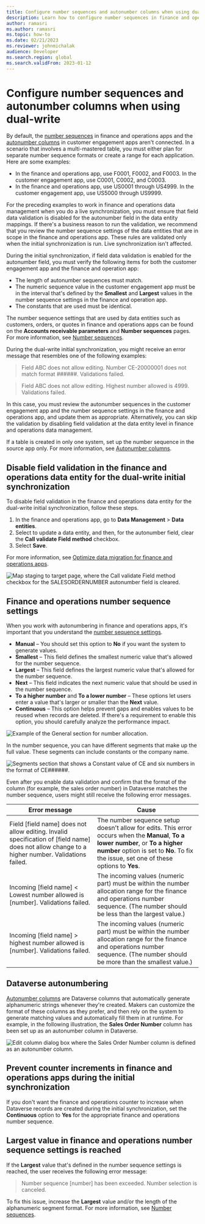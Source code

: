 ```yaml
---
title: Configure number sequences and autonumber columns when using dual-write
description: Learn how to configure number sequences in finance and operations apps and autonumber columns in Microsoft Dataverse for business identifiers involved in dual-write. 
author: ramasri
ms.author: ramasri
ms.topic: how-to
ms.date: 02/21/2023
ms.reviewer: johnmichalak
audience: Developer
ms.search.region: global
ms.search.validFrom: 2023-01-12
---
```


# Configure number sequences and autonumber columns when using dual-write

By default, the [number sequences](../../../fin-ops/organization-administration/number-sequence-overview.md) in finance and operations apps and the [autonumber columns](/powerapps/maker/data-platform/autonumber-fields) in customer engagement apps aren't connected. In a scenario that involves a multi-mastered table, you must either plan for separate number sequence formats or create a range for each application. Here are some examples:

- In the finance and operations app, use F0001, F0002, and F0003. In the customer engagement app, use C0001, C0002, and C0003.
- In the finance and operations app, use US0001 through US4999. In the customer engagement app, use US5000 through US9999.

For the preceding examples to work in finance and operations data management when you do a live synchronization, you must ensure that field data validation is disabled for the autonumber field in the data entity mappings. If there's a business reason to run the validation, we recommend that you review the number sequence settings of the data entities that are in scope in the finance and operations app. These rules are validated only when the initial synchronization is run. Live synchronization isn't affected.

During the initial synchronization, if field data validation is enabled for the autonumber field, you must verify the following items for both the customer engagement app and the finance and operation app:

- The length of autonumber sequences must match.
- The numeric sequence value in the customer engagement app must be in the interval that's defined by the **Smallest** and **Largest** values in the number sequence settings in the finance and operation app.
- The constants that are used must be identical.

The number sequence settings that are used by data entities such as customers, orders, or quotes in finance and operations apps can be found on the **Accounts receivable parameters** and **Number sequences** pages. For more information, see [Number sequences](../../../fin-ops/organization-administration/number-sequence-overview.md).

During the dual-write initial synchronization, you might receive an error message that resembles one of the following examples:

> Field ABC does not allow editing. Number CE-20000001 does not match format \#\#\#\#\#\#. Validations failed.

> Field ABC does not allow editing. Highest number allowed is 4999. Validations failed.

In this case, you must review the autonumber sequences in the customer engagement app and the number sequence settings in the finance and operations app, and update them as appropriate. Alternatively, you can skip the validation by disabling field validation at the data entity level in finance and operations data management.

If a table is created in only one system, set up the number sequence in the source app only. For more information, see [Autonumber columns](/powerapps/maker/data-platform/autonumber-fields).

## Disable field validation in the finance and operations data entity for the dual-write initial synchronization

To disable field validation in the finance and operations data entity for the dual-write initial synchronization, follow these steps.

1. In the finance and operations app, go to **Data Management** \> **Data entities**.
1. Select to update a data entity, and then, for the autonumber field, clear the **Call validate Field method** checkbox.
1. Select **Save**.

For more information, see [Optimize data migration for finance and operations apps](../../sysadmin/optimize-data-migration.md).

![Map staging to target page, where the Call validate Field method checkbox for the SALESORDERNUMBER autonumber field is cleared.](media/numseq-1.png)

## Finance and operations number sequence settings

When you work with autonumbering in finance and operations apps, it's important that you understand the [number sequence settings](../../../fin-ops/organization-administration/number-sequence-overview.md).

- **Manual** – You should set this option to **No** if you want the system to generate values.
- **Smallest** – This field defines the smallest numeric value that's allowed for the number sequence.
- **Largest** – This field defines the largest numeric value that's allowed for the number sequence.
- **Next** – This field indicates the next numeric value that should be used in the number sequence.
- **To a higher number** and **To a lower number** – These options let users enter a value that's larger or smaller than the **Next** value.
- **Continuous** – This option helps prevent gaps and enables values to be reused when records are deleted. If there's a requirement to enable this option, you should carefully analyze the performance impact.

![Example of the General section for number allocation.](media/numseq-2.png)

In the number sequence, you can have different segments that make up the full value. These segments can include constants or the company name.

![Segments section that shows a Constant value of CE and six numbers in the format of CE######.](media/numseq-3.png)

Even after you enable data validation and confirm that the format of the column (for example, the sales order number) in Dataverse matches the number sequence, users might still receive the following error messages.

| Error message | Cause |
|---|---|
| Field \[field name\] does not allow editing. Invalid specification of \[field name\] does not allow change to a higher number. Validations failed. | The number sequence setup doesn't allow for edits. This error occurs when the **Manual**, **To a lower number**, or **To a higher number** option is set to **No**. To fix the issue, set one of these options to **Yes**. |
| Incoming \[field name\] \< Lowest number allowed is \[number\]. Validations failed. | The incoming values (numeric part) must be within the number allocation range for the finance and operations number sequence. (The number should be less than the largest value.) |
| Incoming \[field name\] \> highest number allowed is \[number\]. Validations failed. | The incoming values (numeric part) must be within the number allocation range for the finance and operations number sequence. (The number should be more than the smallest value.) |

## Dataverse autonumbering

[Autonumber columns](/power-apps/maker/data-platform/autonumber-fields) are Dataverse columns that automatically generate alphanumeric strings whenever they're created. Makers can customize the format of these columns as they prefer, and then rely on the system to generate matching values and automatically fill them in at runtime. For example, in the following illustration, the **Sales Order Number** column has been set up as an autonumber column in Dataverse.

![Edit column dialog box where the Sales Order Number column is defined as an autonumber column.](media/numseq-4.png)

## Prevent counter increments in finance and operations apps during the initial synchronization

If you don't want the finance and operations counter to increase when Dataverse records are created during the initial synchronization, set the **Continuous** option to **Yes** for the appropriate finance and operations number sequence.

## Largest value in finance and operations number sequence settings is reached

If the **Largest** value that's defined in the number sequence settings is reached, the user receives the following error message:

> Number sequence \[number\] has been exceeded. Number selection is canceled.

To fix this issue, increase the **Largest** value and/or the length of the alphanumeric segment format. For more information, see [Number sequences](../../../fin-ops/organization-administration/number-sequence-overview.md).
